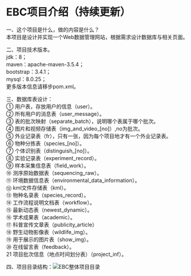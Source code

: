# EBC项目介绍（持续更新）

一、这个项目是什么，做的内容是什么？  
本项目是设计并实现一个Web数据管理网站，根据需求设计数据库与相关页面。  

二、项目技术版本。  
  jdk：8；  
  maven：apache-maven-3.5.4；  
  bootstrap：3.4.1；  
  mysql：8.0.25；  
  更多版本信息请移步pom.xml。  
  
三、数据库表设计：  
  ①	用户表，存放用户的信息（user）。  
  ②	所有用户的消息表（user_message）。  
  ③	表的批次映射（separate_batch），说明哪个表属于哪个批次。  
  ④	图片和视频存储表（img_and_video_[no]）,no为批次。  
  ⑤	外业记录表（fr），只有一张，因为每个项目地才有一个外业记录表。  
  ⑥	物种分拣表（species_[no]）。  
  ⑦	个体识别表（distinguish_[no]）。  
  ⑧	实验记录表（experiment_record）。  
  ⑨	样本采集信息表（field_work）。  
  ⑩	测序原始数据表（sequencing_raw）。  
  ⑪	环境数据信息表（environmental_data_information）。  
  ⑫	kml文件存储表（kml）。  
  ⑬	物种名录表（species_record）。  
  ⑭	工作流程说明文档表（workflow）。  
  ⑮	最新动态表（newest_dynamic）。  
  ⑯	学术成果表（academic）。  
  ⑰	科普宣传文章表（publicity_article）  
  ⑱	野生动物影像表（wildlife_img）。  
  ⑲	用于展示的图片表（show_img）。  
  ⑳	在线留言表（feedback）。  
  21	项目批次信息（地点时间划分表）（project_inf）。  

四、项目目录结构：![EBC整体项目目录](https://user-images.githubusercontent.com/45121228/173176752-a6cb7437-3bd5-411a-a8fc-0e6be7d96023.PNG)

